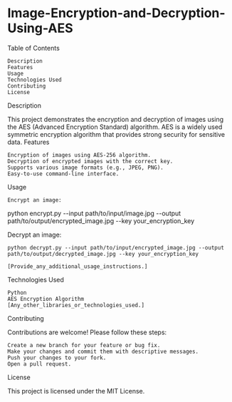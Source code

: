 # Image-Encryption-and-Decryption-Using-AES

Table of Contents

    Description
    Features
    Usage
    Technologies Used
    Contributing
    License

Description

This project demonstrates the encryption and decryption of images using the AES (Advanced Encryption Standard) algorithm. AES is a widely used symmetric encryption algorithm that provides strong security for sensitive data.
Features

    Encryption of images using AES-256 algorithm.
    Decryption of encrypted images with the correct key.
    Supports various image formats (e.g., JPEG, PNG).
    Easy-to-use command-line interface.


Usage

    Encrypt an image:

python encrypt.py --input path/to/input/image.jpg --output path/to/output/encrypted_image.jpg --key your_encryption_key

Decrypt an image:

    python decrypt.py --input path/to/input/encrypted_image.jpg --output path/to/output/decrypted_image.jpg --key your_encryption_key

    [Provide_any_additional_usage_instructions.]

Technologies Used

    Python
    AES Encryption Algorithm
    [Any_other_libraries_or_technologies_used.]

Contributing

Contributions are welcome! Please follow these steps:

    Create a new branch for your feature or bug fix.
    Make your changes and commit them with descriptive messages.
    Push your changes to your fork.
    Open a pull request.

License

This project is licensed under the MIT License.
